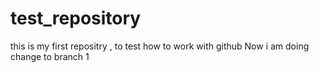 # test_repository
this is my first repositry , to test how to work with github
 Now i am doing change to branch 1
